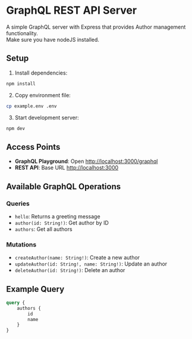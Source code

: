 # GraphQL REST API Server

A simple GraphQL server with Express that provides Author management functionality.  
Make sure you have nodeJS installed.

## Setup

1. Install dependencies:

```sh
npm install
```

2. Copy environment file:

```sh
cp example.env .env
```

3. Start development server:

```sh
npm dev
```

## Access Points

- **GraphQL Playground**: Open [http://localhost:3000/graphql](http://localhost:3000/graphql)
- **REST API**: Base URL [http://localhost:3000](http://localhost:3000)

## Available GraphQL Operations

### Queries

- `hello`: Returns a greeting message
- `author(id: String!)`: Get author by ID
- `authors`: Get all authors

### Mutations

- `createAuthor(name: String!)`: Create a new author
- `updateAuthor(id: String!, name: String!)`: Update an author
- `deleteAuthor(id: String!)`: Delete an author

## Example Query

```graphql
query {
    authors {
        id
        name
    }
}
```
